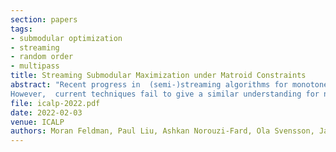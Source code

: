 ```yaml
---
section: papers
tags:
- submodular optimization
- streaming
- random order
- multipass
title: Streaming Submodular Maximization under Matroid Constraints
abstract: "Recent progress in  (semi-)streaming algorithms for monotone submodular function maximization has led to tight results for a simple  cardinality constraint. 
However,  current techniques fail to give a similar understanding for natural generalizations, including matroid constraints. Our paper improves on the previously best approximation guarantees of $1/4$ and $1/2$ for single-pass and multi-pass streaming algorithms, respectively. In fact, our multi-pass streaming algorithm is tight in that any algorithm with a better guarantee than $1/2$ must make several passes through the stream and any algorithm that beats our guarantee of $1-1/e$ must make linearly many passes (as well as an exponential number of value oracle queries). "
file: icalp-2022.pdf
date: 2022-02-03
venue: ICALP
authors: Moran Feldman, Paul Liu, Ashkan Norouzi-Fard, Ola Svensson, Jan Vondrák, and Rico Zenklusen
---
```

